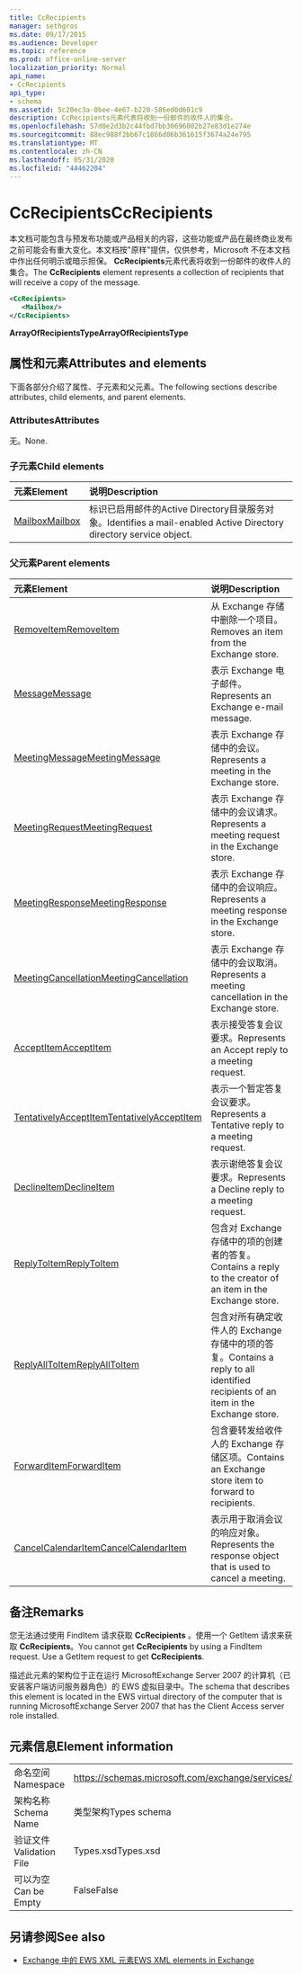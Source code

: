 ```yaml
---
title: CcRecipients
manager: sethgros
ms.date: 09/17/2015
ms.audience: Developer
ms.topic: reference
ms.prod: office-online-server
localization_priority: Normal
api_name:
- CcRecipients
api_type:
- schema
ms.assetid: 5c20ec3a-0bee-4e67-b220-586ed0d601c9
description: CcRecipients元素代表将收到一份邮件的收件人的集合。
ms.openlocfilehash: 57d0e2d3b2c44fbd7bb30696002b27e83d1e274e
ms.sourcegitcommit: 88ec988f2bb67c1866d06b361615f3674a24e795
ms.translationtype: MT
ms.contentlocale: zh-CN
ms.lasthandoff: 05/31/2020
ms.locfileid: "44462204"
---
```

# <a name="ccrecipients"></a><span data-ttu-id="6d97e-103">CcRecipients</span><span class="sxs-lookup"><span data-stu-id="6d97e-103">CcRecipients</span></span>

<span data-ttu-id="6d97e-104">本文档可能包含与预发布功能或产品相关的内容，这些功能或产品在最终商业发布之前可能会有重大变化。本文档按"原样"提供，仅供参考，Microsoft 不在本文档中作出任何明示或暗示担保。 **CcRecipients**元素代表将收到一份邮件的收件人的集合。</span><span class="sxs-lookup"><span data-stu-id="6d97e-104">The **CcRecipients** element represents a collection of recipients that will receive a copy of the message.</span></span> 
  
```xml
<CcRecipients>
   <Mailbox/>
</CcRecipients>
```

 <span data-ttu-id="6d97e-105">**ArrayOfRecipientsType**</span><span class="sxs-lookup"><span data-stu-id="6d97e-105">**ArrayOfRecipientsType**</span></span>
## <a name="attributes-and-elements"></a><span data-ttu-id="6d97e-106">属性和元素</span><span class="sxs-lookup"><span data-stu-id="6d97e-106">Attributes and elements</span></span>

<span data-ttu-id="6d97e-107">下面各部分介绍了属性、子元素和父元素。</span><span class="sxs-lookup"><span data-stu-id="6d97e-107">The following sections describe attributes, child elements, and parent elements.</span></span>
  
### <a name="attributes"></a><span data-ttu-id="6d97e-108">Attributes</span><span class="sxs-lookup"><span data-stu-id="6d97e-108">Attributes</span></span>

<span data-ttu-id="6d97e-109">无。</span><span class="sxs-lookup"><span data-stu-id="6d97e-109">None.</span></span>
  
### <a name="child-elements"></a><span data-ttu-id="6d97e-110">子元素</span><span class="sxs-lookup"><span data-stu-id="6d97e-110">Child elements</span></span>

|<span data-ttu-id="6d97e-111">**元素**</span><span class="sxs-lookup"><span data-stu-id="6d97e-111">**Element**</span></span>|<span data-ttu-id="6d97e-112">**说明**</span><span class="sxs-lookup"><span data-stu-id="6d97e-112">**Description**</span></span>|
|:-----|:-----|
|[<span data-ttu-id="6d97e-113">Mailbox</span><span class="sxs-lookup"><span data-stu-id="6d97e-113">Mailbox</span></span>](mailbox.md) <br/> |<span data-ttu-id="6d97e-114">标识已启用邮件的Active Directory目录服务对象。</span><span class="sxs-lookup"><span data-stu-id="6d97e-114">Identifies a mail-enabled Active Directory directory service object.</span></span>  <br/> |
   
### <a name="parent-elements"></a><span data-ttu-id="6d97e-115">父元素</span><span class="sxs-lookup"><span data-stu-id="6d97e-115">Parent elements</span></span>

|<span data-ttu-id="6d97e-116">**元素**</span><span class="sxs-lookup"><span data-stu-id="6d97e-116">**Element**</span></span>|<span data-ttu-id="6d97e-117">**说明**</span><span class="sxs-lookup"><span data-stu-id="6d97e-117">**Description**</span></span>|
|:-----|:-----|
|[<span data-ttu-id="6d97e-118">RemoveItem</span><span class="sxs-lookup"><span data-stu-id="6d97e-118">RemoveItem</span></span>](removeitem.md) <br/> |<span data-ttu-id="6d97e-119">从 Exchange 存储中删除一个项目。</span><span class="sxs-lookup"><span data-stu-id="6d97e-119">Removes an item from the Exchange store.</span></span>  <br/> |
|[<span data-ttu-id="6d97e-120">Message</span><span class="sxs-lookup"><span data-stu-id="6d97e-120">Message</span></span>](message-ex15websvcsotherref.md) <br/> |<span data-ttu-id="6d97e-121">表示 Exchange 电子邮件。</span><span class="sxs-lookup"><span data-stu-id="6d97e-121">Represents an Exchange e-mail message.</span></span>  <br/> |
|[<span data-ttu-id="6d97e-122">MeetingMessage</span><span class="sxs-lookup"><span data-stu-id="6d97e-122">MeetingMessage</span></span>](meetingmessage.md) <br/> |<span data-ttu-id="6d97e-123">表示 Exchange 存储中的会议。</span><span class="sxs-lookup"><span data-stu-id="6d97e-123">Represents a meeting in the Exchange store.</span></span>  <br/> |
|[<span data-ttu-id="6d97e-124">MeetingRequest</span><span class="sxs-lookup"><span data-stu-id="6d97e-124">MeetingRequest</span></span>](meetingrequest.md) <br/> |<span data-ttu-id="6d97e-125">表示 Exchange 存储中的会议请求。</span><span class="sxs-lookup"><span data-stu-id="6d97e-125">Represents a meeting request in the Exchange store.</span></span>  <br/> |
|[<span data-ttu-id="6d97e-126">MeetingResponse</span><span class="sxs-lookup"><span data-stu-id="6d97e-126">MeetingResponse</span></span>](meetingresponse.md) <br/> |<span data-ttu-id="6d97e-127">表示 Exchange 存储中的会议响应。</span><span class="sxs-lookup"><span data-stu-id="6d97e-127">Represents a meeting response in the Exchange store.</span></span>  <br/> |
|[<span data-ttu-id="6d97e-128">MeetingCancellation</span><span class="sxs-lookup"><span data-stu-id="6d97e-128">MeetingCancellation</span></span>](meetingcancellation.md) <br/> |<span data-ttu-id="6d97e-129">表示 Exchange 存储中的会议取消。</span><span class="sxs-lookup"><span data-stu-id="6d97e-129">Represents a meeting cancellation in the Exchange store.</span></span>  <br/> |
|[<span data-ttu-id="6d97e-130">AcceptItem</span><span class="sxs-lookup"><span data-stu-id="6d97e-130">AcceptItem</span></span>](acceptitem.md) <br/> |<span data-ttu-id="6d97e-131">表示接受答复会议要求。</span><span class="sxs-lookup"><span data-stu-id="6d97e-131">Represents an Accept reply to a meeting request.</span></span>  <br/> |
|[<span data-ttu-id="6d97e-132">TentativelyAcceptItem</span><span class="sxs-lookup"><span data-stu-id="6d97e-132">TentativelyAcceptItem</span></span>](tentativelyacceptitem.md) <br/> |<span data-ttu-id="6d97e-133">表示一个暂定答复会议要求。</span><span class="sxs-lookup"><span data-stu-id="6d97e-133">Represents a Tentative reply to a meeting request.</span></span>  <br/> |
|[<span data-ttu-id="6d97e-134">DeclineItem</span><span class="sxs-lookup"><span data-stu-id="6d97e-134">DeclineItem</span></span>](declineitem.md) <br/> |<span data-ttu-id="6d97e-135">表示谢绝答复会议要求。</span><span class="sxs-lookup"><span data-stu-id="6d97e-135">Represents a Decline reply to a meeting request.</span></span>  <br/> |
|[<span data-ttu-id="6d97e-136">ReplyToItem</span><span class="sxs-lookup"><span data-stu-id="6d97e-136">ReplyToItem</span></span>](replytoitem.md) <br/> |<span data-ttu-id="6d97e-137">包含对 Exchange 存储中的项的创建者的答复。</span><span class="sxs-lookup"><span data-stu-id="6d97e-137">Contains a reply to the creator of an item in the Exchange store.</span></span>  <br/> |
|[<span data-ttu-id="6d97e-138">ReplyAllToItem</span><span class="sxs-lookup"><span data-stu-id="6d97e-138">ReplyAllToItem</span></span>](replyalltoitem.md) <br/> |<span data-ttu-id="6d97e-139">包含对所有确定收件人的 Exchange 存储中的项的答复。</span><span class="sxs-lookup"><span data-stu-id="6d97e-139">Contains a reply to all identified recipients of an item in the Exchange store.</span></span>  <br/> |
|[<span data-ttu-id="6d97e-140">ForwardItem</span><span class="sxs-lookup"><span data-stu-id="6d97e-140">ForwardItem</span></span>](forwarditem.md) <br/> |<span data-ttu-id="6d97e-141">包含要转发给收件人的 Exchange 存储区项。</span><span class="sxs-lookup"><span data-stu-id="6d97e-141">Contains an Exchange store item to forward to recipients.</span></span>  <br/> |
|[<span data-ttu-id="6d97e-142">CancelCalendarItem</span><span class="sxs-lookup"><span data-stu-id="6d97e-142">CancelCalendarItem</span></span>](cancelcalendaritem.md) <br/> |<span data-ttu-id="6d97e-143">表示用于取消会议的响应对象。</span><span class="sxs-lookup"><span data-stu-id="6d97e-143">Represents the response object that is used to cancel a meeting.</span></span>  <br/> |
   
## <a name="remarks"></a><span data-ttu-id="6d97e-144">备注</span><span class="sxs-lookup"><span data-stu-id="6d97e-144">Remarks</span></span>

<span data-ttu-id="6d97e-p101">您无法通过使用 FindItem 请求获取 **CcRecipients** 。使用一个 GetItem 请求来获取 **CcRecipients**。</span><span class="sxs-lookup"><span data-stu-id="6d97e-p101">You cannot get **CcRecipients** by using a FindItem request. Use a GetItem request to get **CcRecipients**.</span></span>
  
<span data-ttu-id="6d97e-147">描述此元素的架构位于正在运行 MicrosoftExchange Server 2007 的计算机（已安装客户端访问服务器角色）的 EWS 虚拟目录中。</span><span class="sxs-lookup"><span data-stu-id="6d97e-147">The schema that describes this element is located in the EWS virtual directory of the computer that is running MicrosoftExchange Server 2007 that has the Client Access server role installed.</span></span>
  
## <a name="element-information"></a><span data-ttu-id="6d97e-148">元素信息</span><span class="sxs-lookup"><span data-stu-id="6d97e-148">Element information</span></span>

|||
|:-----|:-----|
|<span data-ttu-id="6d97e-149">命名空间</span><span class="sxs-lookup"><span data-stu-id="6d97e-149">Namespace</span></span>  <br/> |https://schemas.microsoft.com/exchange/services/2006/types  <br/> |
|<span data-ttu-id="6d97e-150">架构名称</span><span class="sxs-lookup"><span data-stu-id="6d97e-150">Schema Name</span></span>  <br/> |<span data-ttu-id="6d97e-151">类型架构</span><span class="sxs-lookup"><span data-stu-id="6d97e-151">Types schema</span></span>  <br/> |
|<span data-ttu-id="6d97e-152">验证文件</span><span class="sxs-lookup"><span data-stu-id="6d97e-152">Validation File</span></span>  <br/> |<span data-ttu-id="6d97e-153">Types.xsd</span><span class="sxs-lookup"><span data-stu-id="6d97e-153">Types.xsd</span></span>  <br/> |
|<span data-ttu-id="6d97e-154">可以为空</span><span class="sxs-lookup"><span data-stu-id="6d97e-154">Can be Empty</span></span>  <br/> |<span data-ttu-id="6d97e-155">False</span><span class="sxs-lookup"><span data-stu-id="6d97e-155">False</span></span>  <br/> |
   
## <a name="see-also"></a><span data-ttu-id="6d97e-156">另请参阅</span><span class="sxs-lookup"><span data-stu-id="6d97e-156">See also</span></span>



- [<span data-ttu-id="6d97e-157">Exchange 中的 EWS XML 元素</span><span class="sxs-lookup"><span data-stu-id="6d97e-157">EWS XML elements in Exchange</span></span>](ews-xml-elements-in-exchange.md)


